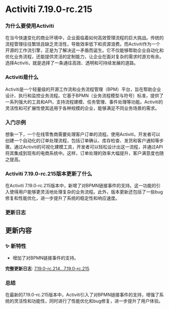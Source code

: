 # Activiti 7.19.0-rc.215
### 为什么要使用Activiti

在当今快速变化的商业环境中，企业面临着如何高效管理流程的巨大挑战。传统的流程管理往往繁琐且缺乏灵活性，导致效率低下和资源浪费。而Activiti作为一个开源的工作流引擎，正是为了解决这一矛盾而诞生。它不仅能够帮助企业自动化和优化业务流程，还能提供灵活的定制能力，让企业在面对复杂的需求时游刃有余。选择Activiti，就是选择了一条通往高效、透明和可持续发展的道路。

### Activiti是什么

Activiti是一个轻量级的开源工作流和业务流程管理（BPM）平台，旨在帮助企业设计、执行和监控业务流程。它基于BPMN（业务流程模型与符号）标准，提供了一系列强大的工具和API，支持流程建模、任务管理、事件处理等功能。Activiti的灵活性和可扩展性使其适用于各种规模的企业，能够满足不同业务场景的需求。

### 入门示例

想象一下，一个在线零售商需要处理客户订单的流程。使用Activiti，开发者可以创建一个自动化的订单处理流程，包括订单确认、库存检查、发货和客户通知等步骤。通过Activiti的可视化建模工具，开发者可以轻松设计出这一流程，并通过API将其集成到现有的电商系统中。这样，订单处理的效率大幅提升，客户满意度也随之提高。

### Activiti 7.19.0-rc.215版本更新了什么

在Activiti 7.19.0-rc.215版本中，新增了对BPMN链接事件的支持。这一功能的引入使得用户能够更灵活地处理复杂的业务流程。此外，版本更新还包括了一些bug修复和性能优化，进一步提升了系统的稳定性和响应速度。

### 更新日志

## 更新内容

### ✨ 新特性
- 增加了对BPMN链接事件的支持。

**完整更新日志**: [7.19.0-rc.214...7.19.0-rc.215](https://github.com/Activiti/Activiti/compare/7.19.0-rc.214...7.19.0-rc.215)

### 总结

在最新的7.19.0-rc.215版本中，Activiti引入了对BPMN链接事件的支持，增强了系统的灵活性和功能性，同时进行了性能优化和bug修复，进一步提升了用户体验。